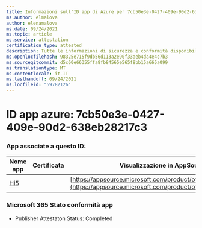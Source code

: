 ```yaml
---
title: Informazioni sull'ID app di Azure per 7cb50e3e-0427-409e-90d2-638eb28217c3
ms.author: elmalova
author: elenamalova
ms.date: 09/24/2021
ms.topic: article
ms.service: attestation
certification_type: attested
description: Tutte le informazioni di sicurezza e conformità disponibili per 7cb50e3e-0427-409e-90d2-638eb28217c3.
ms.openlocfilehash: 98325e715f9db56d113a2e90f33aeb4da4e4c7b3
ms.sourcegitcommit: d5c60e66355ffa8fb84565e565f8bb15a665a099
ms.translationtype: MT
ms.contentlocale: it-IT
ms.lasthandoff: 09/24/2021
ms.locfileid: "59782126"
---
```

# <a name="azure-app-id-7cb50e3e-0427-409e-90d2-638eb28217c3"></a>ID app azure: 7cb50e3e-0427-409e-90d2-638eb28217c3


### <a name="apps-associated-with-this-id"></a>App associate a questo ID:
| **Nome app** | **Certificata** | **Visualizzazione in AppSource** |
|--------------|---------------|-----------------------|
| [Hi5](https://docs.microsoft.com/microsoft-365-app-certification/forward/WA200001610) |  | [https://appsource.microsoft.com/product/office/WA200001610](https://appsource.microsoft.com/product/office/WA200001610) |

### <a name="microsoft-365-app-compliance-status"></a>Microsoft 365 Stato conformità app
- Publisher Attestaton Status: Completed
